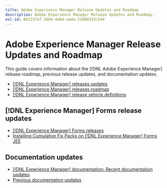 ```yaml
---
title: Adobe Experience Manager Release Updates and Roadmap
description: Adobe Experience Manager Release Updates and Roadmap.
exl-id: 861337af-1604-4a8d-aeda-23d80315c544
---
```

# Adobe Experience Manager Release Updates and Roadmap

This guide covers information about the [!DNL Adobe Experience Manager] release roadmap, previous release updates, and documentation updates.

* [[!DNL Experience Manager] releases updates](aem-releases-updates.md)
* [[!DNL Experience Manager] releases roadmap](update-releases-roadmap.md)
* [[!DNL Experience Manager] release vehicle definitions](update-release-vehicle-definitions.md)

## [!DNL Experience Manager] Forms release updates

* [[!DNL Experience Manager] Forms releases](aem-forms-releases.md)
* [Installing Cumulative Fix Packs on [!DNL Experience Manager] Forms JEE](install-cfp-aem-forms-jee.md)

## Documentation updates

* [[!DNL Experience Manager] documentation: Recent documentation updates](documentation-updates.md)
* [Previous documentation updates](previous-documentation-updates.md)
